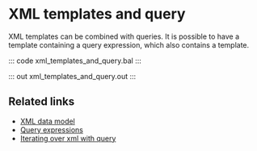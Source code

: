 # XML templates and query

XML templates can be combined with queries. It is possible to have a template containing a query expression, which also contains a template.

::: code xml_templates_and_query.bal :::

::: out xml_templates_and_query.out :::

## Related links
- [XML data model](/learn/by-example/xml-data-model/)
- [Query expressions](/learn/by-example/query-exoressions/)
- [Iterating over xml with query](/learn/by-example/iterating-over-xml-with-query/)
